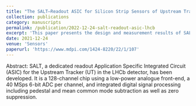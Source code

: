 ```yaml
---
title: "The SALT—Readout ASIC for Silicon Strip Sensors of Upstream Tracker in the Upgraded LHCb Experiment"
collection: publications
category: manuscripts
permalink: /publication/2022-12-24-salt-readout-asic-lhcb
excerpt: 'This paper presents the design and measurement results of SALT, a 128-channel low-power readout ASIC for silicon strip sensors in the upgraded Upstream Tracker at LHCb.'
date: 2021-12-24
venue: 'Sensors'
paperurl: 'https://www.mdpi.com/1424-8220/22/1/107'
---
```

Abstract: SALT, a dedicated readout Application Specific Integrated Circuit (ASIC) for the Upstream Tracker (UT) in the LHCb detector, has been developed. It is a 128-channel chip using a low-power analogue front-end, a 40 MSps 6-bit ADC per channel, and integrated digital signal processing including pedestal and mean common mode subtraction as well as zero suppression. 
